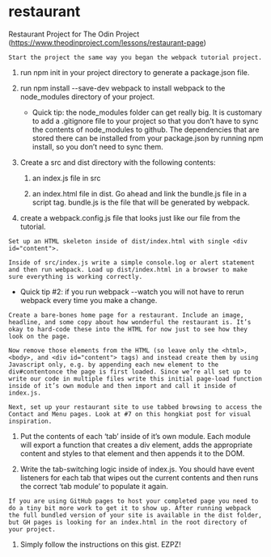 # restaurant
Restaurant Project for The Odin Project (https://www.theodinproject.com/lessons/restaurant-page)



    Start the project the same way you began the webpack tutorial project.

   1. run npm init in your project directory to generate a package.json file.

   2. run npm install --save-dev webpack to install webpack to the node_modules directory of your project.

      - Quick tip: the node_modules folder can get really big. It is customary to add a .gitignore file to your project so that you don’t have to sync the contents of node_modules to github. The dependencies that are stored there can be installed from your package.json by running npm install, so you don’t need to sync them.

   3. Create a src and dist directory with the following contents:

      1. an index.js file in src

      2. an index.html file in dist. Go ahead and link the bundle.js file in a script tag. bundle.js is the file that will be generated by webpack.

   4. create a webpack.config.js file that looks just like our file from the tutorial.

    Set up an HTML skeleton inside of dist/index.html with single <div id="content">.

    Inside of src/index.js write a simple console.log or alert statement and then run webpack. Load up dist/index.html in a browser to make sure everything is working correctly.

   - Quick tip #2: if you run webpack --watch you will not have to rerun webpack every time you make a change.

    Create a bare-bones home page for a restaurant. Include an image, headline, and some copy about how wonderful the restaurant is. It’s okay to hard-code these into the HTML for now just to see how they look on the page.

    Now remove those elements from the HTML (so leave only the <html>, <body>, and <div id="content"> tags) and instead create them by using Javascript only, e.g. by appending each new element to the div#contentonce the page is first loaded. Since we’re all set up to write our code in multiple files write this initial page-load function inside of it’s own module and then import and call it inside of index.js.

    Next, set up your restaurant site to use tabbed browsing to access the Contact and Menu pages. Look at #7 on this hongkiat post for visual inspiration.

   1. Put the contents of each ‘tab’ inside of it’s own module. Each module will export a function that creates a div element, adds the appropriate content and styles to that element and then appends it to the DOM.

   2. Write the tab-switching logic inside of index.js. You should have event listeners for each tab that wipes out the current contents and then runs the correct ‘tab module’ to populate it again.

    If you are using GitHub pages to host your completed page you need to do a tiny bit more work to get it to show up. After running webpack the full bundled version of your site is available in the dist folder, but GH pages is looking for an index.html in the root directory of your project.

   1. Simply follow the instructions on this gist. EZPZ!

